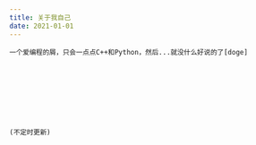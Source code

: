 ```yaml
---
title: 关于我自己
date: 2021-01-01
---
```

    一个爱编程的屑，只会一点点C++和Python，然后...就没什么好说的了[doge]









    (不定时更新)